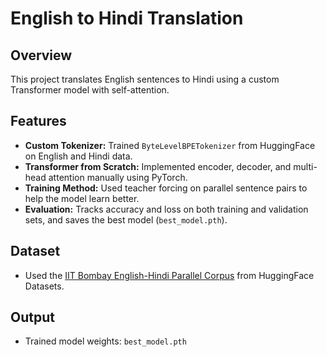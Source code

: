 # English to Hindi Translation

## Overview
This project translates English sentences to Hindi using a custom Transformer model with self-attention.

## Features
- **Custom Tokenizer:** Trained `ByteLevelBPETokenizer` from HuggingFace on English and Hindi data.
- **Transformer from Scratch:** Implemented encoder, decoder, and multi-head attention manually using PyTorch.
- **Training Method:** Used teacher forcing on parallel sentence pairs to help the model learn better.
- **Evaluation:** Tracks accuracy and loss on both training and validation sets, and saves the best model (`best_model.pth`).

## Dataset
- Used the [IIT Bombay English-Hindi Parallel Corpus](https://huggingface.co/datasets/cfilt/iitb-english-hindi) from HuggingFace Datasets.

## Output
- Trained model weights: `best_model.pth`


